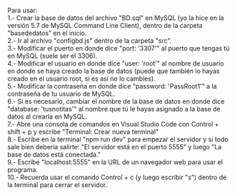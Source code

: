 Para usar:<br> 
1.- Crear la base de datos del archivo "BD.sql" en MySQL (yo la hice en la versión 5.7 de MySQL Command Line Client), dentro de la carpeta "basededatos" en el inicio.<br>
2.- Ir al archivo "configbd.js" dentro de la carpeta "src".<br>
3.- Modificar el puerto en donde dice "port: '3307'" al puerto que tengas tú en MySQL (suele ser el 3306).<br>
4.- Modificar el usuario en donde dice "user: 'root'" al nombre de usuario en donde se haya creado la base de datos (puede que también lo hayas creado en el usuario root, si es así no lo cambies).<br>
5.- Modificar la contraseña en donde dice "password: 'PassRoot1'" a la contraseña de tu usuario de MySQL.<br>
6.- Si es necesario, cambiar el nombre de la base de datos en donde dice "database: 'tusnotitas'" al nombre que tú le hayas asignado a la base de datos al crearla en MySQL.<br>
7.- Abre una consola de comandos en Visual Studio Code con Control + shift + p y escribe "Terminal: Crear nueva terminal"<br>
8.- Escribe en la terminal "npm run dev" para empezar el servidor y si todo sale bien debería salirte: "El servidor está en el puerto 5555" y luego "La base de datos está conectada."<br>
9.- Escribe "localhost:5555" en la URL de un navegador web para usar el programa.<br>
10.- Recuerda usar el comando Control + c (y luego escribir "s") dentro de la terminal para cerrar el servidor.
